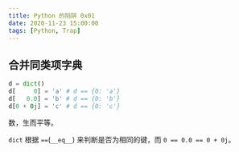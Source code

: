 ```yaml
---
title: Python 的陷阱 0x01
date: 2020-11-23 15:00:00
tags: [Python, Trap]
---
```


## 合并同类项字典

```python
d = dict()
d[     0] = 'a' # d == {0: 'a'}
d[   0.0] = 'b' # d == {0: 'b'}
d[0 + 0j] = 'c' # d == {0: 'c'}
```

数，生而平等。

`dict` 根据 `==`(`__eq__`) 来判断是否为相同的键，而 `0 == 0.0 == 0 + 0j`。
